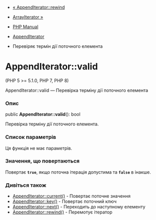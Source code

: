 - [« AppendIterator::rewind](appenditerator.rewind.md)
- [ArrayIterator »](class.arrayiterator.md)

- [PHP Manual](index.md)
- [AppendIterator](class.appenditerator.md)
- Перевіряє термін дії поточного елемента

# AppendIterator::valid

(PHP 5 \>= 5.1.0, PHP 7, PHP 8)

AppendIterator::valid — Перевірка терміну дії поточного елемента

### Опис

public **AppendIterator::valid**(): bool

Перевірка терміну дії поточного елемента.

### Список параметрів

Ця функція не має параметрів.

### Значення, що повертаються

Повертає **`true`**, якщо поточна ітерація допустима та **`false`** в
інакше.

### Дивіться також

- [AppendIterator::current()](appenditerator.current.md) -
Повертає поточне значення
- [AppendIterator::key()](appenditerator.key.md) - Повертає
поточний ключ
- [AppendIterator::next()](appenditerator.next.md) - Переходить до
наступному елементу
- [AppendIterator::rewind()](appenditerator.rewind.md) -
Перемотує ітератор
